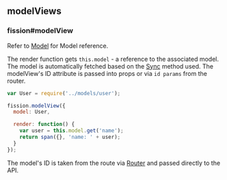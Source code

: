 ## modelViews
### fission#modelView

Refer to [Model](model.md) for Model reference.

The render function gets `this.model` - a reference to the associated model.
The model is automatically fetched based on the [Sync](sync.md) method used.
The modelView's ID attribute is passed into props or via `id params` from the router.

```js
var User = require('../models/user');

fission.modelView({
  model: User,

  render: function() {
    var user = this.model.get('name');
    return span({}, 'name: ' + user);
  }
});

```


The model's ID is taken from the route via [Router](router.md) and passed directly to the API.

